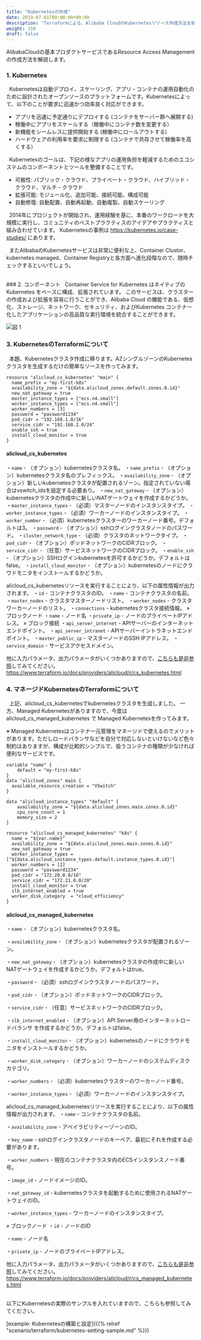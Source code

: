 ```yaml
---
title: "Kubernetesの作成"
date: 2019-07-01T00:00:00+09:00
description: "Terraformによる、Alibaba CloudのKubernetesリソース作成方法を紹介します"
weight: 150
draft: false
---
```


AlibabaCloudの基本プロダクトサービスであるResource Access Managementの作成方法を解説します。

### 1. Kubernetes
&nbsp; Kubernetesは自動デプロイ、スケーリング、アプリ・コンテナの運用自動化のために設計されたオープンソースのプラットフォームです。Kubernetesによって、以下のことが要求に迅速かつ効率良く対応ができます。

* アプリを迅速に予定通りにデプロイする (コンテナをサーバー群へ展開する)
* 稼働中にアプリをスケールする（稼働中にコンテナ数を変更する）
* 新機能をシームレスに提供開始する (稼働中にロールアウトする)
* ハードウェアの利用率を要求に制限する (コンテナで共存させて稼働率を高くする）

&nbsp; Kubernetesのゴールは、下記の様なアプリの運用負担を軽減するためのエコシステムのコンポーネントとツールを整備することです。

* 可搬性: パブリック・クラウド、プライベート・クラウド、ハイブリッド・クラウド、マルチ・クラウド
* 拡張可能: モジュール化、追加可能、接続可能、構成可能
* 自動修復: 自動配置、自動再起動、自動複製、自動スケーリング

&nbsp; 2014年にプロジェクトが開始され、運用経験を基に、本番のワークロードを大規模に実行し、コミュニティのベストプラクティスのアイデアやプラクティスと組み合わせています。 Kubernetesの事例は https://kubernetes.io/case-studies/ にあります。

&nbsp; またAlibabaのKubernetesサービスは非常に便利な上、Container Clustor、kubernetes managed、Container Registryと各方面へ進化段階なので、随時チェックするといいでしょう。


<br>
### 2. コンポーネント
&nbsp; Container Service for Kubernetes はネイティブの Kubernetes をベースに構成、拡張されています。 このサービスは、クラスターの作成および拡張を容易に行うことができ、Alibaba Cloud の機能である、仮想化、ストレージ、ネットワーク、セキュリティ、およびKubernetes コンテナー化したアプリケーションの高品質な実行環境を統合することができます。

![図 1](/help/image/16.1.png)


### 3. KubernetesのTerraformについて
&nbsp; 本題、Kubernetesクラスタ作成に移ります。AZシングルゾーンのKubernetesクラスタを生成するだけの簡単なソースを作ってみます。

```
resource "alicloud_cs_kubernetes" "main" {
  name_prefix = "my-first-k8s"
  availability_zone = "${data.alicloud_zones.default.zones.0.id}"
  new_nat_gateway = true
  master_instance_types = ["ecs.n4.small"]
  worker_instance_types = ["ecs.n4.small"]
  worker_numbers = [3]
  password = "password1234"
  pod_cidr = "192.168.1.0/16"
  service_cidr = "192.168.2.0/24"
  enable_ssh = true
  install_cloud_monitor = true
}
```

#### **alicloud_cs_kubernetes**
・`name` - （オプション）kubernetesクラスタ名。
・`name_prefix` - （オプション）kubernetesクラスタ名のプレフィックス。
・`availability_zone` - （オプション）新しいkubernetesクラスタが配置されるゾーン。指定されていない場合はvswitch_idsを設定する必要あり。
・`new_nat_gateway` - （オプション）kubernetesクラスタの作成中に新しいNATゲートウェイを作成するかどうか。
・`master_instance_types` - （必須）マスターノードのインスタンスタイプ。
・`worker_instance_types` - （必須）ワーカーノードのインスタンスタイプ。
・`worker_number` - （必須）kubernetesクラスターのワーカーノード番号。デフォルトは3。
・`password` - （オプション）sshログインクラスタノードのパスワード。
・`cluster_network_type` - （必須）クラスタのネットワークタイプ。
・`pod_cidr` - （オプション）ポッドネットワークのCIDRブロック。
・`service_cidr` - （任意）サービスネットワークのCIDRブロック。
・`enable_ssh` - （オプション）SSHログインkubernetesを許可するかどうか。デフォルトはfalse。
・`install_cloud_monitor` - （オプション）kubernetesのノードにクラウドモニタをインストールするかどうか。

alicloud_cs_kubernetesリソースを実行することにより、以下の属性情報が出力されます。
・`id` - コンテナクラスタのID。
・`name` - コンテナクラスタの名前。
・`master_nodes` - クラスタマスターノードリスト。
・`worker_nodes` - クラスタワーカーノードのリスト。
・`connections` - kubernetesクラスタ接続情報。
» ブロックノード
・`name` - ノード名
・`private_ip` - ノードのプライベートIPアドレス。
» ブロック接続
・`api_server_internet` - APIサーバーのインターネットエンドポイント。
・`api_server_intranet` - APIサーバーイントラネットエンドポイント。
・`master_public_ip` - マスターノードのSSH IPアドレス。
・`service_domain` - サービスアクセスドメイン。



他に入力パラメータ、出力パラメータがいくつかありますので、[こちらも是非参照](https://www.terraform.io/docs/providers/alicloud/r/cs_kubernetes.html)してみてください。
https://www.terraform.io/docs/providers/alicloud/r/cs_kubernetes.html

### 4. マネージドKubernetesのTerraformについて
&nbsp; 上記、alicloud_cs_kubernetesでkubernetesクラスタを生成しました。
一方、Managed Kubernetesがありますので、今度はalicloud_cs_managed_kubernetes で Managed Kubernetesを作ってみます。

※ Managed Kubernetesはコンテナ一元管理をマネージドで使えるのでメリットがあります。ただしロードバランサなどを自分で対応しないといけないなど色々制約はありますが、構成が比較的シンプルで、扱うコンテナの種類が少なければ便利なサービスです。

```
variable "name" {
    default = "my-first-k8s"
}
data "alicloud_zones" main {
  available_resource_creation = "VSwitch"
}

data "alicloud_instance_types" "default" {
    availability_zone = "${data.alicloud_zones.main.zones.0.id}"
    cpu_core_count = 1
    memory_size = 2
}

resource "alicloud_cs_managed_kubernetes" "k8s" {
  name = "${var.name}"
  availability_zone = "${data.alicloud_zones.main.zones.0.id}"
  new_nat_gateway = true
  worker_instance_types = ["${data.alicloud_instance_types.default.instance_types.0.id}"]
  worker_numbers = [2]
  password = "password1234"
  pod_cidr = "172.20.0.0/16"
  service_cidr = "172.21.0.0/20"
  install_cloud_monitor = true
  slb_internet_enabled = true
  worker_disk_category  = "cloud_efficiency"
}
```

#### **alicloud_cs_managed_kubernetes**
・`name` - （オプション）kubernetesクラスタ名。

・`availability_zone` - （オプション）kubernetesクラスタが配置されるゾーン。

・`new_nat_gateway` - （オプション）kubernetesクラスタの作成中に新しいNATゲートウェイを作成するかどうか。デフォルトはtrue。

・`password` - （必須）sshログインクラスタノードのパスワード。

・`pod_cidr` - （オプション）ポッドネットワークのCIDRブロック。

・`service_cidr` - （任意）サービスネットワークのCIDRブロック。

・`slb_internet_enabled` - （オプション）API Server用のインターネットロードバランサ
を作成するかどうか。デフォルトはfalse。

・`install_cloud_monitor` - （オプション）kubernetesのノードにクラウドモニタをインストールするかどうか。

・`worker_disk_category` - （オプション）ワーカーノードのシステムディスクカテゴリ。

・`worker_numbers` - （必須）kubernetesクラスターのワーカーノード番号。

・`worker_instance_types` - （必須）ワーカーノードのインスタンスタイプ。

alicloud_cs_managed_kubernetesリソースを実行することにより、以下の属性情報が出力されます。
・`name` - コンテナクラスタの名前。

・`availability_zone` - アベイラビリティーゾーンのID。

・`key_name` - sshログインクラスタノードのキーペア、最初にそれを作成する必要があります。

・`worker_numbers` - 現在のコンテナクラスタ内のECSインスタンスノード番号。

・`image_id` - ノードイメージのID。

・`nat_gateway_id` - kubernetesクラスタを起動するために使用されるNATゲートウェイのID。

・`worker_instance_types` - ワーカーノードのインスタンスタイプ。

» ブロックノード
・`id` - ノードのID

・`name` - ノード名

・`private_ip` - ノードのプライベートIPアドレス。


他に入力パラメータ、出力パラメータがいくつかありますので、[こちらも是非参照](https://www.terraform.io/docs/providers/alicloud/r/cs_managed_kubernetes.html)してみてください。
https://www.terraform.io/docs/providers/alicloud/r/cs_managed_kubernetes.html


<br>
以下にKubernetesの実際のサンプルを入れていますので、こちらも参照してみてください。

[example: Kubernetesの構築と設定]({{% relref "scenario/terraform/kubernetes-setting-sample.md" %}})






